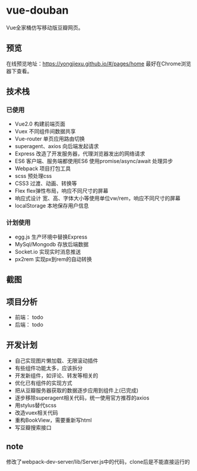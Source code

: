 # vue-douban
Vue全家桶仿写移动版豆瓣网页。
## 预览
在线预览地址：https://yongjiexu.github.io/#/pages/home 最好在Chrome浏览器下查看。
## 技术栈
### 已使用
- Vue2.0 构建前端页面
- Vuex 不同组件间数据共享
- Vue-router 单页应用路由切换
- superagent、axios 向后端发起请求
- Express 改造了开发服务器，代理浏览器发出的网络请求
- ES6 客户端、服务端都使用ES6  使用promise/async/await 处理异步
- Webpack 项目打包工具
- scss 预处理css
- CSS3 过渡、动画、转换等
- Flex flex弹性布局，响应不同尺寸的屏幕
- 响应式设计 宽、高、字体大小等使用单位vw/rem，响应不同尺寸的屏幕
- localStorage 本地保存用户信息

### 计划使用
- egg.js 生产环境中替换Express
- MySql/Mongodb 存放后端数据
- Socket.io 实现实时消息推送
- px2rem 实现px到rem的自动转换
## 截图


## 项目分析
- 前端： todo
- 后端： todo

## 开发计划
- 自己实现图片懒加载、无限滚动插件
- 有些组件功能太多，应该拆分
- 开发新组件，如评论、转发等相关的
- 优化已有组件的实现方式
- 把从豆瓣服务器获取的数据逐步应用到组件上(已完成)
- 逐步移除superagent相关代码，统一使用官方推荐的axios
- 用stylus替代scss
- 改造vuex相关代码
- 重构BookView，需要重新写html
- 写豆瓣搜索接口
## note
修改了webpack-dev-server/lib/Server.js中的代码，clone后是不能直接运行的
